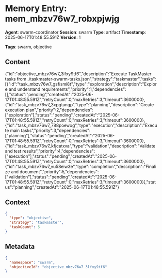 # Memory Entry: mem_mbzv76w7_robxpjwjg

**Agent**: swarm-coordinator
**Session**: swarm
**Type**: artifact
**Timestamp**: 2025-06-17T01:48:55.591Z
**Version**: 1

**Tags**: swarm, objective

## Content

{"id":"objective_mbzv76w7_3lfxy9tf6","description":"Execute TaskMaster tasks from ./taskmaster-swarm-tasks.json","strategy":"taskmaster","tasks":[{"id":"task_mbzv76w7_gsfismi8t","type":"exploration","description":"Explore and understand requirements","priority":1,"dependencies":[],"status":"pending","createdAt":"2025-06-17T01:48:55.591Z","retryCount":0,"maxRetries":3,"timeout":3600000},{"id":"task_mbzv76w7_3xpgtungp","type":"planning","description":"Create execution plan","priority":2,"dependencies":["exploration"],"status":"pending","createdAt":"2025-06-17T01:48:55.591Z","retryCount":0,"maxRetries":3,"timeout":3600000},{"id":"task_mbzv76w7_788poewog","type":"execution","description":"Execute main tasks","priority":3,"dependencies":["planning"],"status":"pending","createdAt":"2025-06-17T01:48:55.591Z","retryCount":0,"maxRetries":3,"timeout":3600000},{"id":"task_mbzv76w7_kfjcatxva","type":"validation","description":"Validate and test results","priority":4,"dependencies":["execution"],"status":"pending","createdAt":"2025-06-17T01:48:55.591Z","retryCount":0,"maxRetries":3,"timeout":3600000},{"id":"task_mbzv76w7_vu58eiw3e","type":"completion","description":"Finalize and document","priority":5,"dependencies":["validation"],"status":"pending","createdAt":"2025-06-17T01:48:55.591Z","retryCount":0,"maxRetries":3,"timeout":3600000}],"status":"planning","createdAt":"2025-06-17T01:48:55.591Z"}

## Context

```json
{
  "type": "objective",
  "strategy": "taskmaster",
  "taskCount": 5
}
```

## Metadata

```json
{
  "namespace": "swarm",
  "objectiveId": "objective_mbzv76w7_3lfxy9tf6"
}
```
